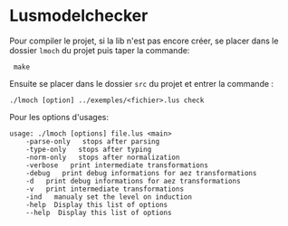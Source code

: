 # Lusmodelchecker


Pour compiler le projet, si la lib n'est pas encore créer,
se placer dans le dossier `lmoch` du projet puis taper la commande:
     
     make

Ensuite se placer dans le dossier `src` du projet et entrer la commande :

    ./lmoch [option] ../exemples/<fichier>.lus check

Pour les options d'usages:

	usage: ./lmoch [options] file.lus <main>
  		-parse-only   stops after parsing
  		-type-only   stops after typing
  		-norm-only   stops after normalization
  		-verbose   print intermediate transformations
  		-debug   print debug informations for aez transformations
  		-d   print debug informations for aez transformations
  		-v   print intermediate transformations
  		-ind   manualy set the level on induction
  		-help  Display this list of options
  		--help  Display this list of options


	
																		
